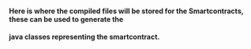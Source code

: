#### Here is where the compiled files will be stored for the Smartcontracts, these can be used to generate the
#### java classes representing the smartcontract.